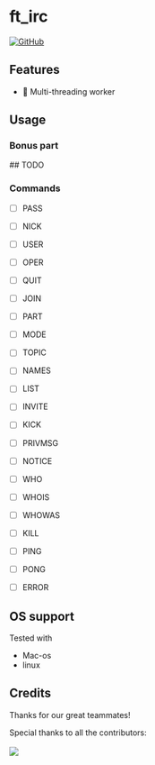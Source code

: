 #  ft_irc

[![GitHub](https://img.shields.io/github/license/jothepro/doxygen-awesome-css)](https://github.com/jothepro/doxygen-awesome-css/blob/main/LICENSE)

<div class="title_screenshot">

</div>

## Features

- 🚀 Multi-threading worker

## Usage

<!-- todo: add instructions of start server -->
<!---->
<!-- ```bash -->
<!-- ``` -->

### Bonus part

</div>
## TODO

### Commands

 - [ ] PASS
 - [ ] NICK
 - [ ] USER
 - [ ] OPER
 - [ ] QUIT
 - [ ] JOIN
 - [ ] PART
 - [ ] MODE
 - [ ] TOPIC
 - [ ] NAMES
 - [ ] LIST
 - [ ] INVITE
 - [ ] KICK
 - [ ] PRIVMSG
 - [ ] NOTICE
 - [ ] WHO
 - [ ] WHOIS
 - [ ] WHOWAS
 - [ ] KILL
 - [ ] PING
 - [ ] PONG
 - [ ] ERROR


## OS support

Tested with

- Mac-os 
- linux

## Credits

Thanks for our great teammates!

Special thanks to all the contributors:
<br><br>
<a href="https://github.com/42-serv/ft_irc/graphs/contributors">
    <img src="https://contrib.rocks/image?repo=42-serv/ft_irc" />
</a>
